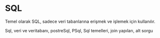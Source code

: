 # SQL

Temel olarak SQL, sadece veri tabanlarına erişmek ve işlemek için kullanılır. 

Sql, veri ve veritabanı, postreSql, PSql, Sql temelleri, join yapıları, alt sorgu
